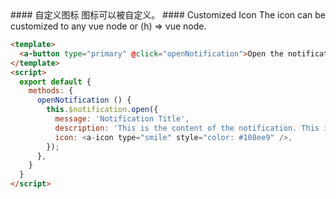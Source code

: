 
<cn>
#### 自定义图标
图标可以被自定义。
</cn>

<us>
#### Customized Icon
The icon can be customized to any vue node or (h) => vue node.
</us>

```html
<template>
  <a-button type="primary" @click="openNotification">Open the notification box</a-button>
</template>
<script>
  export default {
    methods: {
      openNotification () {
        this.$notification.open({
          message: 'Notification Title',
          description: 'This is the content of the notification. This is the content of the notification. This is the content of the notification.',
          icon: <a-icon type="smile" style="color: #108ee9" />,
        });
      },
    }
  }
</script>
```

